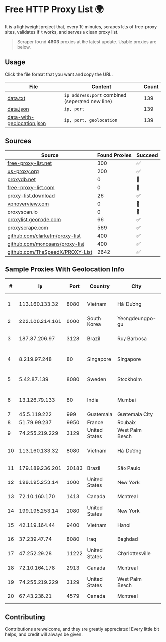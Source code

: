 
# Free HTTP Proxy List 🌍

It is a lightweight project that, every 10 minutes, scrapes lots of free-proxy sites, validates if it works, and serves a clean proxy list.


> Scraper found **4603** proxies at the latest update. Usable proxies are below.

## Usage

Click the file format that you want and copy the URL.


|File|Content|Count|
|----|-------|-----|
|[data.txt](https://raw.githubusercontent.com/themiralay/Proxy-List-World/master/data.txt)|`ip_address:port` combined (seperated new line)|139|
|[data.json](https://raw.githubusercontent.com/themiralay/Proxy-List-World/master/data.json)|`ip, port`|139|
|[data-with-geolocation.json](https://raw.githubusercontent.com/themiralay/Proxy-List-World/master/data-with-geolocation.json)|`ip, port, geolocation`|139|

## Sources

|Source|Found Proxies|Succeed|
|------|-------------|-------|
|[free-proxy-list.net](https://free-proxy-list.net)|300|✅|
|[us-proxy.org](https://www.us-proxy.org)|200|✅|
|[proxydb.net](http://proxydb.net)|0|🚫|
|[free-proxy-list.com](https://free-proxy-list.com/?page=&port=&type%5B%5D=http&type%5B%5D=https&up_time=0&search=Search)|0|🚫|
|[proxy-list.download](https://www.proxy-list.download/HTTP)|26|✅|
|[vpnoverview.com](https://vpnoverview.com/privacy/anonymous-browsing/free-proxy-servers)|0|🚫|
|[proxyscan.io](https://www.proxyscan.io)|0|🚫|
|[proxylist.geonode.com](https://proxylist.geonode.com/api/proxy-list?limit=300&page=1&sort_by=lastChecked&sort_type=desc&protocols=http,https)|66|✅|
|[proxyscrape.com](https://api.proxyscrape.com/v2/?request=displayproxies&protocol=http&timeout=10000&country=all&ssl=all&anonymity=all)|569|✅|
|[github.com/clarketm/proxy-list](https://raw.githubusercontent.com/clarketm/proxy-list/master/proxy-list-raw.txt)|400|✅|
|[github.com/monosans/proxy-list](https://raw.githubusercontent.com/monosans/proxy-list/main/proxies/http.txt)|400|✅|
|[github.com/TheSpeedX/PROXY-List](https://raw.githubusercontent.com/TheSpeedX/PROXY-List/master/http.txt)|2642|✅|


## Sample Proxies With Geolocation Info

|#|Ip|Port|Country|City|Internet Service Provider|
|-|--|----|-------|----|-------------------------|
|1|113.160.133.32|8080|Vietnam|Hải Dương|VietNam Post and Telecom Corporation|
|2|222.108.214.161|8080|South Korea|Yeongdeungpo-gu|Korea Telecom|
|3|187.87.206.97|3128|Brazil|Ruy Barbosa|Screen Saver Informática LTDA|
|4|8.219.97.248|80|Singapore|Singapore|Alibaba Cloud (Singapore) Private Limited|
|5|5.42.87.139|8080|Sweden|Stockholm|Aeza International LTD|
|6|13.126.79.133|80|India|Mumbai|Amazon Technologies Inc.|
|7|45.5.119.222|999|Guatemala|Guatemala City|Infinitum S.A.|
|8|51.79.99.237|9950|France|Roubaix|OVH SAS|
|9|74.255.219.229|3129|United States|West Palm Beach|AT&T Corp.|
|10|113.160.133.32|8080|Vietnam|Hải Dương|VietNam Post and Telecom Corporation|
|11|179.189.236.201|20183|Brazil|São Paulo|America-NET Ltda.|
|12|199.195.253.14|1080|United States|New York|FranTech Solutions|
|13|72.10.160.170|1413|Canada|Montreal|GloboTech Communications|
|14|199.195.253.14|1080|United States|New York|FranTech Solutions|
|15|42.119.164.44|9400|Vietnam|Hanoi|FPT Telecom Company|
|16|37.239.47.74|8080|Iraq|Baghdad|BROADBAND-SUBSCRIBERS|
|17|47.252.29.28|11222|United States|Charlottesville|Alibaba.com LLC|
|18|72.10.164.178|2913|Canada|Montreal|GloboTech Communications|
|19|74.255.219.229|3129|United States|West Palm Beach|AT&T Corp.|
|20|67.43.236.21|4579|Canada|Montreal|GloboTech Communications|



## Contributing

Contributions are welcome, and they are greatly appreciated! Every
little bit helps, and credit will always be given.

